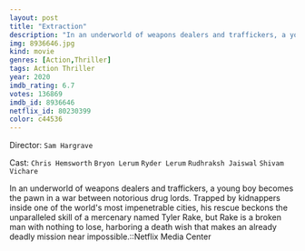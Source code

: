 ```yaml
---
layout: post
title: "Extraction"
description: "In an underworld of weapons dealers and traffickers, a young boy becomes the pawn in a war between notorious drug lords. Trapped by kidnappers inside one of the world's most impenetrable cities, his rescue beckons the unparalleled skill of a mercenary named Tyler Rake, but Rake is a broken man with nothing to lose, harboring a death wish that makes an already deadly mission near impossible..."
img: 8936646.jpg
kind: movie
genres: [Action,Thriller]
tags: Action Thriller 
year: 2020
imdb_rating: 6.7
votes: 136869
imdb_id: 8936646
netflix_id: 80230399
color: c44536
---
```

Director: `Sam Hargrave`  

Cast: `Chris Hemsworth` `Bryon Lerum` `Ryder Lerum` `Rudhraksh Jaiswal` `Shivam Vichare` 

In an underworld of weapons dealers and traffickers, a young boy becomes the pawn in a war between notorious drug lords. Trapped by kidnappers inside one of the world's most impenetrable cities, his rescue beckons the unparalleled skill of a mercenary named Tyler Rake, but Rake is a broken man with nothing to lose, harboring a death wish that makes an already deadly mission near impossible.::Netflix Media Center